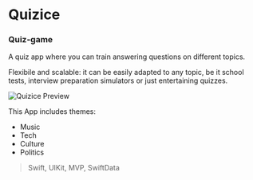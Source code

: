 # Quizice

### Quiz-game

A quiz app where you can train answering questions on different topics. 

Flexibile and scalable: it can be easily adapted to any topic, be it school tests, interview preparation simulators or just entertaining quizzes.

![Quizice Preview](https://github.com/user-attachments/assets/874d1905-f092-425b-a59a-1a1628ed6af8)

This App includes themes:
- Music
- Tech
- Culture
- Politics


> Swift, UIKit, MVP, SwiftData
